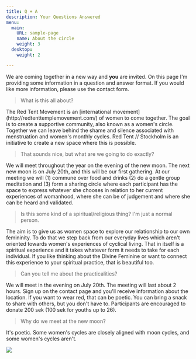 ```yaml
---
title: Q + A
description: Your Questions Answered
menu:
  main:
    URL: sample-page
    name: About the circle
    weight: 3
  desktop:
    weight: 2

---
```

<p>We are coming together in a new way and <b>you</b> are invited. On this page I'm providing some information in a question and answer format. If you would like more information, please use the contact form. </p>

<blockquote class="wp-block-quote"> <p> What is this all about? </p> </blockquote>

<p> The Red Tent Movement is an [international movement](http://redtenttemplemovement.com/) of women to come together. The goal is to create a supportive community, also known as a women's circle. Together we can leave behind the shame and silence associated with menstruation and women's monthly cycles. Red Tent // Stockholm is an initiative to create a new space where this is possible. </p>

<blockquote class="wp-block-quote"> <p> That sounds nice, but what are we going to do exactly? </p> </blockquote>

<p> We will meet throughout the year on the evening of the new moon. The next new moon is on July 20th, and this will be our first gathering. At our meeting we will (1) commune over food and drinks (2) do a gentle group meditation and (3) form a sharing circle where each participant has the space to express whatever she chooses in relation to her current experiences of womanhood, where she can be of judgement and where she can be heard and validated. </p>

<blockquote class="wp-block-quote"> <p> Is this some kind of a spiritual/religious thing? I'm just a normal person. </p> </blockquote>

<p> The aim is to give us as women space to explore our relationship to our own femininity. To do that we step back from our everyday lives which aren't oriented towards women's experiences of cyclical living. That in itself is a spiritual experience and it takes whatever form it needs to take for each individual. If you like thinking about the Divine Feminine or want to connect this experience to your spiritual practice, that is beautiful too. </p>

<blockquote class="wp-block-quote"> <p> Can you tell me about the practicalities? </p> </blockquote>

<p> We will meet in the evening on July 20th. The meeting will last about 2 hours. Sign up on the contact page and you'll receive information about the location. If you want to wear red, that can be poetic. You can bring a snack to share with others, but you don't have to. Participants are encouraged to donate 200 sek (100 sek for youths up to 26). </p>

<blockquote class="wp-block-quote"> <p> Why do we meet at the new moon? </p> </blockquote>

<p> It's poetic. Some women's cycles are closely aligned with moon cycles, and some women's cycles aren't. </p>

![](images/2020-three-quarters-3.png)